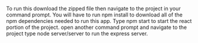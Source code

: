 To run this download the zipped file then navigate to the project in your command prompt. You will have to run npm install to download all of the npm dependencies needed to run this app. Type npm start to start the react portion of the project. open another command prompt and navigate to the project type node server/server to run the express server.
